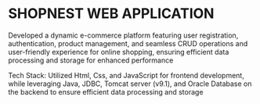 # SHOPNEST WEB APPLICATION

Developed a dynamic e-commerce platform featuring user
registration, authentication, product management, and seamless
CRUD operations and user-friendly experience for online shopping,
ensuring efficient data processing and storage for enhanced
performance

Tech Stack: Utilized Html, Css, and JavaScript for frontend
development, while leveraging Java, JDBC, Tomcat server (v9.1), and
Oracle Database on the backend to ensure efficient data processing and
storage
